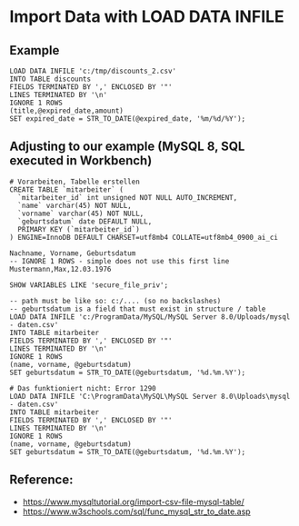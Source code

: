 # Import Data with LOAD DATA INFILE 

## Example 

```
LOAD DATA INFILE 'c:/tmp/discounts_2.csv'
INTO TABLE discounts
FIELDS TERMINATED BY ',' ENCLOSED BY '"'
LINES TERMINATED BY '\n'
IGNORE 1 ROWS
(title,@expired_date,amount)
SET expired_date = STR_TO_DATE(@expired_date, '%m/%d/%Y');
```

## Adjusting to our example (MySQL 8, SQL executed in Workbench)

```
# Vorarbeiten, Tabelle erstellen 
CREATE TABLE `mitarbeiter` (
  `mitarbeiter_id` int unsigned NOT NULL AUTO_INCREMENT,
  `name` varchar(45) NOT NULL,
  `vorname` varchar(45) NOT NULL,
  `geburtsdatum` date DEFAULT NULL,
  PRIMARY KEY (`mitarbeiter_id`)
) ENGINE=InnoDB DEFAULT CHARSET=utf8mb4 COLLATE=utf8mb4_0900_ai_ci

Nachname, Vorname, Geburtsdatum
-- IGNORE 1 ROWS - simple does not use this first line 
Mustermann,Max,12.03.1976

SHOW VARIABLES LIKE 'secure_file_priv';

-- path must be like so: c:/.... (so no backslashes)
-- geburtsdatum is a field that must exist in structure / table 
LOAD DATA INFILE 'c:/ProgramData/MySQL/MySQL Server 8.0/Uploads/mysql - daten.csv'
INTO TABLE mitarbeiter 
FIELDS TERMINATED BY ',' ENCLOSED BY '"' 
LINES TERMINATED BY '\n'
IGNORE 1 ROWS 
(name, vorname, @geburtsdatum)
SET geburtsdatum = STR_TO_DATE(@geburtsdatum, '%d.%m.%Y');
```

```
# Das funktioniert nicht: Error 1290
LOAD DATA INFILE 'C:\ProgramData\MySQL\MySQL Server 8.0\Uploads\mysql - daten.csv'
INTO TABLE mitarbeiter 
FIELDS TERMINATED BY ',' ENCLOSED BY '"' 
LINES TERMINATED BY '\n'
IGNORE 1 ROWS 
(name, vorname, @geburtsdatum)
SET geburtsdatum = STR_TO_DATE(@geburtsdatum, '%d.%m.%Y');
```


## Reference: 

  * https://www.mysqltutorial.org/import-csv-file-mysql-table/
  * https://www.w3schools.com/sql/func_mysql_str_to_date.asp
